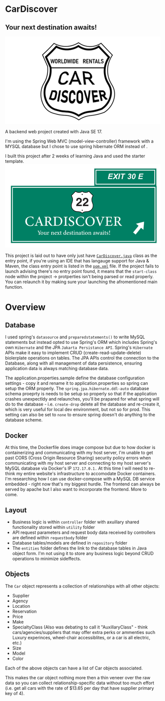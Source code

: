# CarDiscover
## Your next destination awaits!
![Logo](./src/main/resources/Logo/LogoWhiteBg.png)

A backend web project created with Java SE 17.

I'm using the Spring Web MVC (model-view-controller) framework with a MYSQL database but I chose to use spring hibernate ORM instead of .

I built this project after 2 weeks of learning Java and used the starter template.
![LogoWithTagline](./src/main/resources/Logo/LogoLargeWithTagline.png)


This project is laid out to have only just have [`CarDiscover.java`](./src/main/java/com/abdi/cardiscover/CarDiscover.java) class as the entry point, if you're using an IDE that has langauge support for Java & Maven, the class entry point is listed in the [`pom.xml`](./pom.xml) file. If the project fails to launch advising there's no entry point found, it means that the `start-class` node within the project -> protperties isn't being parsed or read properly. You can relaunch it by making sure your launching the afromentioned main function. 

# Overview
## Database
I used spring's `datasource` and `preparedstatements()` to write MySQL statements but instead opted to use Spring's ORM which includes Spring's own `Hibernate` and the JPA `Jakarta Persistance API`. Spring's `Hibernate` APIs make it easy to implement CRUD (create-read-update-delete) biolerplate operations on tables. The JPA APIs control the connection to the Database, along with all management of data persistence, ensuring application data is always matching database data.

The application.properties.sample define the database configuration settings - copy it and rename it to application.properties so spring can setup the ORM properly. The `spring.jpa.hibernate.ddl-auto` database schema proeprty is needs to be setup so properly so that if the application crashes unexpectldy and relaunches, you'll be prapared for what spring will do to the database - i.e. `create-drop` delete all the database and re-create it, which is very useful for local dev environment, but not so for prod. This setting can also be set to `none` to ensure spring doesn't do anything to the database scheme.

## Docker
At this time, the Dockerfile does image compose but due to how docker is containerizing and communicating with my host server, I'm unable to get past CORS (Cross Origin Resource Sharing) security policy errors when communicating with my host server and connecting to my host server's MySQL database via Docker's IP `172.17.0.1.` At this time I will need to re-think my entire website's infrastructure to accomodate Docker containers. I'm researching how I can use docker-compose with a MySQL DB service embedded - right now that's my biggest hurdle. The frontend can always be served by apache but I also want to incorporate the frontend. More to come.

## Layout
* Business logic is within `controller` folder with axuillary shared functionality stored within `utility` folder
* API request parameters and request body data received by controllers are defined within `requestbody` folder
* Database tables/models are defined in `repository` folder
* The `entities` folder defines the link to the database tables in Java object form. I'm not using it to store any business logic beyond CRUD operations to minimize sideffects.

## Objects
The `Car` object represents a collection of relationships with all other objects:
* Supplier
* Agency
* Location
* Reservation
* Price
* Make
* SpecialtyClass (Also was debating to call it "AuxillaryClass" - think cars/agencies/suppliers that may offer extra perks or ammenties such Luxury experinces, wheel-chair accessiblites, or a car is all electric, etc.)
* Size
* Model
* Color

Each of the above objects can have a list of Car objects associated. 

This makes the car object nothing more then a thin veneer over the raw data so you can collect relationship-specific data without too much effort (i.e. get all cars with the rate of $13.65 per day that have supplier primary key of 4). 

